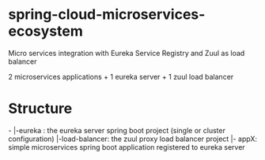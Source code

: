# spring-cloud-microservices-ecosystem
Micro services integration with Eureka Service Registry and Zuul as load balancer

2 microservices applications + 1 eureka server + 1 zuul load balancer

# Structure

-<root>
 |-eureka : the eureka server spring boot project (single or cluster configuration)
 |-load-balancer: the zuul proxy load balancer project
 |- appX: simple microservices spring boot application registered to eureka server
